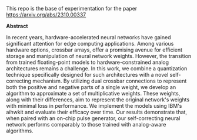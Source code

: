 This repo is the base of experimentation for the paper https://arxiv.org/abs/2310.00337

**Abstract**

In recent years, hardware-accelerated neural networks have gained significant attention for edge computing applications. Among various hardware options, crossbar arrays, offer a promising avenue for efficient storage and manipulation of neural network weights. However, the transition from trained floating-point models to hardware-constrained analog architectures remains a challenge. In this work, we combine a quantization technique specifically designed for such architectures with a novel self-correcting mechanism. By utilizing dual crossbar connections to represent both the positive and negative parts of a single weight, we develop an algorithm to approximate a set of multiplicative weights. These weights, along with their differences, aim to represent the original network's weights with minimal loss in performance. We implement the models using IBM's aihwkit and evaluate their efficacy over time. Our results demonstrate that, when paired with an on-chip pulse generator, our self-correcting neural network performs comparably to those trained with analog-aware algorithms. 